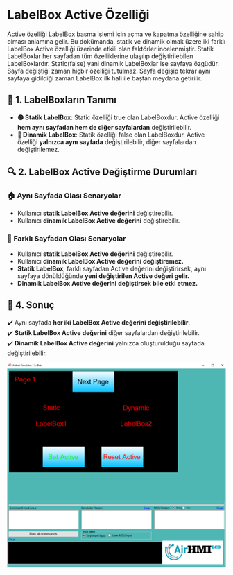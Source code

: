 # LabelBox Active Özelliği

Active özelliği LabelBox basma işlemi için açma ve kapatma özelliğine sahip olması anlamına gelir.
Bu dokümanda, statik ve dinamik olmak üzere iki farklı LabelBox Active özelliği üzerinde etkili olan faktörler incelenmiştir.
Statik LabelBoxlar her sayfadan tüm özelliklerine ulaşılıp değiştirilebilen LabelBoxlardır. Static(false) yani dinamik LabelBoxlar ise sayfaya özgüdür.
Sayfa değiştiği zaman hiçbir özelliği tutulmaz. Sayfa değişip tekrar aynı sayfaya gidildiği zaman LabelBox ilk hali ile baştan meydana getirilir. 

## 📌 1. LabelBoxların Tanımı
- **🟢 Statik LabelBox**: Static özelliği true olan LabelBoxdur. Active özelliği **hem aynı sayfadan hem de diğer sayfalardan** değiştirilebilir.
- **🔵 Dinamik LabelBox**: Statik özelliği false olan LabelBoxdur. Active  özelliği **yalnızca aynı sayfada** değiştirilebilir, diğer sayfalardan değiştirilemez.

## 🔍 2. LabelBox Active Değiştirme Durumları
### 🏠 Aynı Sayfada Olası Senaryolar
- Kullanıcı **statik LabelBox Active değerini** değiştirebilir.
- Kullanıcı **dinamik LabelBox Active değerini** değiştirebilir.


### 🔄 Farklı Sayfadan Olası Senaryolar
- Kullanıcı **statik LabelBox Active değerini** değiştirebilir.
- Kullanıcı **dinamik LabelBox Active değerini değiştiremez.**
- **Statik LabelBox**, farklı sayfadan Active değerini değiştirirsek, aynı sayfaya dönüldüğünde **yeni değiştirilen Active değeri gelir.**
- **Dinamik LabelBox Active değerini değiştirsek bile etki etmez.**

## 🎯 4. Sonuç
✔️ Aynı sayfada **her iki LabelBox Active değerini değiştirilebilir**.  
✔️ **Statik LabelBox Active değerini** diğer sayfalardan değiştirilebilir.  
✔️ **Dinamik LabelBox Active değerini** yalnızca oluşturulduğu sayfada değiştirilebilir.  

![Açıklama Metni](1.png)


